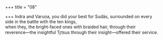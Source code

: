 +++
title = "08"

+++
Indra and Varuṇa, you did your best for Sudās, surrounded on every  side in the battle with the ten kings,  
when they, the bright-faced ones with braided hair, through their  
reverence—the insightful Tr̥tsus through their insight—offered their  service.  